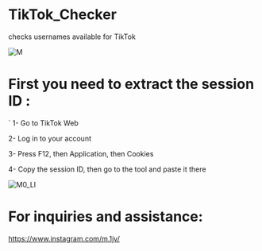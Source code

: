 # TikTok_Checker

checks usernames available for TikTok


![M](https://user-images.githubusercontent.com/81895265/113710689-15b0e300-96f5-11eb-8ad8-8b6200e5d7b5.jpg)

# First you need to extract the session ID :
`
1- Go to TikTok Web

2- Log in to your account

3- Press F12, then Application, then Cookies

4- Copy the session ID, then go to the tool and paste it there


![M0_LI](https://user-images.githubusercontent.com/81895265/113712171-d8e5eb80-96f6-11eb-9244-21a66967b5cc.jpg)




# For inquiries and assistance:
https://www.instagram.com/m.1jv/
